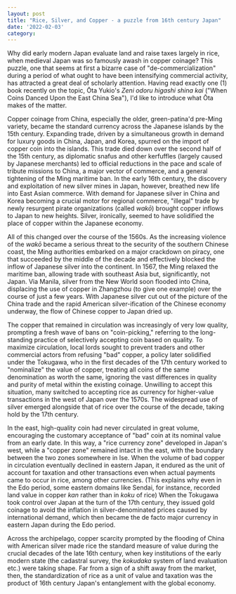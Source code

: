 ```yaml
---
layout: post
title: "Rice, Silver, and Copper - a puzzle from 16th century Japan"
date: '2022-02-03'
category: 
---
```

Why did early modern Japan evaluate land and raise taxes largely in rice, when medieval Japan was so famously awash in copper coinage? This puzzle, one that seems at first a bizarre case of "de-commercialization" during a period of what ought to have been intensifying commercial activity, has attracted a great deal of scholarly attention. Having read exactly one (1) book recently on the topic, Ōta Yukio's *Zeni odoru higashi shina kai* ("When Coins Danced Upon the East China Sea"), I'd like to introduce what Ōta makes of the matter.

Copper coinage from China, especially the older, green-patina'd pre-Ming variety, became the standard currency across the Japanese islands by the 15th century. Expanding trade, driven by a simultaneous growth in demand for luxury goods in China, Japan, and Korea, spurred on the import of copper coin into the islands. This trade died down over the second half of the 15th century, as diplomatic snafus and other kerfuffles (largely caused by Japanese merchants) led to official reductions in the pace and scale of tribute missions to China, a major vector of commerce, and a general tightening of the Ming maritime ban. In the early 16th century, the discovery and exploitation of new silver mines in Japan, however, breathed new life into East Asian commerce. With demand for Japanese silver in China and Korea becoming a crucial motor for regional commerce, "illegal" trade by newly resurgent pirate organizations (called *wakō*) brought copper inflows to Japan to new heights. Silver, ironically, seemed to have solidified the place of copper within the Japanese economy.

All of this changed over the course of the 1560s. As the increasing violence of the *wakō* became a serious threat to the security of the southern Chinese coast, the Ming authorities embarked on a major crackdown on piracy, one that succeeded by the middle of the decade and effectively blocked the inflow of Japanese silver into the continent. In 1567, the Ming relaxed the maritime ban, allowing trade with southeast Asia but, significantly, not Japan. Via Manila, silver from the New World soon flooded into China, displacing the use of copper in Zhangzhou (to give one example) over the course of just a few years. With Japanese silver cut out of the picture of the China trade and the rapid American silver-ification of the Chinese economy underway, the flow of Chinese copper to Japan dried up. 

The copper that remained in circulation was increasingly of very low quality, prompting a fresh wave of bans on "coin-picking," referring to the long-standing practice of selectively accepting coin based on quality. To maximize circulation, local lords sought to prevent traders and other commercial actors from refusing "bad" copper, a policy later solidified under the Tokugawa, who in the first decades of the 17th century worked to "nominalize" the value of copper, treating all coins of the same denomination as worth the same, ignoring the vast differences in quality and purity of metal within the existing coinage. Unwilling to accept this situation, many switched to accepting rice as currency for higher-value transactions in the west of Japan over the 1570s. The widespread use of silver emerged alongside that of rice over the course of the decade, taking hold by the 17th century.

In the east, high-quality coin had never circulated in great volume, encouraging the customary acceptance of "bad" coin at its nominal value from an early date. In this way, a "rice currency zone" developed in Japan's west, while a "copper zone" remained intact in the east, with the boundary between the two zones somewhere in Ise. When the volume of bad copper in circulation eventually declined in eastern Japan, it endured as the unit of account for taxation and other transactions even when actual payments came to occur in rice, among other currencies. (This explains why even in the Edo period, some eastern domains like Sendai, for instance, recorded land value in copper *kan* rather than in *koku* of rice) When the Tokugawa took control over Japan at the turn of the 17th century, they issued gold coinage to avoid the inflation in silver-denominated prices caused by international demand, which then became the de facto major currency in eastern Japan during the Edo period. 

Across the archipelago, copper scarcity prompted by the flooding of China with American silver made rice the standard measure of value during the crucial decades of the late 16th century, when key institutions of the early modern state (the cadastral survey, the *kokudaka* system of land evaluation etc.) were taking shape. Far from a sign of a shift away from the market, then, the standardization of rice as a unit of value and taxation was the product of 16th century Japan's entanglement with the global economy.
